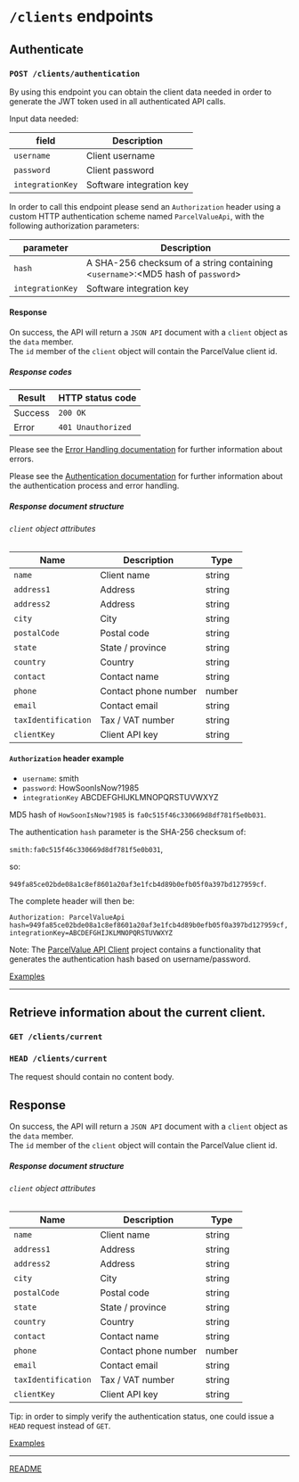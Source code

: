 # `/clients` endpoints

## Authenticate
### `POST /clients/authentication`

By using this endpoint you can obtain the client data needed in order to generate the JWT token used in all authenticated API calls.

Input data needed:

| field            | Description              |
|------------------|--------------------------|
| `username`       | Client username          |
| `password`       | Client password          |
| `integrationKey` | Software integration key |

In order to call this endpoint please send an `Authorization` header using a custom HTTP authentication scheme named `ParcelValueApi`, with the following authorization parameters:

| parameter        | Description                                                                     |
|------------------|---------------------------------------------------------------------------------|
| `hash`           | A SHA-256 checksum of a string containing <`username`>:<MD5 hash of `password`> |
| `integrationKey` | Software integration key                                                        |

#### Response

On success, the API will return a `JSON API` document with a `client` object as the `data` member.  
The `id` member of the `client` object will contain the ParcelValue client id.

##### Response codes

| Result  | HTTP status code   |
|---------|--------------------|
| Success | `200 OK`           |
| Error   | `401 Unauthorized` |

Please see the [Error Handling documentation](../../ErrorHandling.md) for further information about errors.

Please see the [Authentication documentation](../../Authentication.md) for further information about the authentication process and error handling.

##### Response document structure

###### `client` object attributes

| Name                | Description          | Type   |
|---------------------|----------------------|--------|
| `name`              | Client name          | string |
| `address1`          | Address              | string |
| `address2`          | Address              | string |
| `city`              | City                 | string |
| `postalCode`        | Postal code          | string |
| `state`             | State / province     | string |
| `country`           | Country              | string |
| `contact`           | Contact name         | string |
| `phone`             | Contact phone number | number |
| `email`             | Contact email        | string |
| `taxIdentification` | Tax / VAT number     | string |
| `clientKey`         | Client API key       | string |

#### `Authorization` header example

* `username`: smith
* `password`: HowSoonIsNow?1985
* `integrationKey` ABCDEFGHIJKLMNOPQRSTUVWXYZ

MD5 hash of `HowSoonIsNow?1985` is `fa0c515f46c330669d8df781f5e0b031`.

The authentication `hash` parameter is the SHA-256 checksum of:

`smith:fa0c515f46c330669d8df781f5e0b031`,

so:

`949fa85ce02bde08a1c8ef8601a20af3e1fcb4d89b0efb05f0a397bd127959cf`.

The complete header will then be:

`Authorization: ParcelValueApi hash=949fa85ce02bde08a1c8ef8601a20af3e1fcb4d89b0efb05f0a397bd127959cf, integrationKey=ABCDEFGHIJKLMNOPQRSTUVWXYZ`

Note: The [ParcelValue API Client](https://github.com/parcelvalue/api-client) project contains a functionality that generates the authentication hash based on username/password.

[Examples](ExamplesAuthentication.md)

---

## Retrieve information about the current client.
### `GET /clients/current`
### `HEAD /clients/current`

The request should contain no content body.

## Response

On success, the API will return a `JSON API` document with a `client` object as the `data` member.  
The `id` member of the `client` object will contain the ParcelValue client id.

##### Response document structure

###### `client` object attributes

| Name                | Description          | Type   |
|---------------------|----------------------|--------|
| `name`              | Client name          | string |
| `address1`          | Address              | string |
| `address2`          | Address              | string |
| `city`              | City                 | string |
| `postalCode`        | Postal code          | string |
| `state`             | State / province     | string |
| `country`           | Country              | string |
| `contact`           | Contact name         | string |
| `phone`             | Contact phone number | number |
| `email`             | Contact email        | string |
| `taxIdentification` | Tax / VAT number     | string |
| `clientKey`         | Client API key       | string |

Tip: in order to simply verify the authentication status, one could issue a `HEAD` request instead of `GET`.

[Examples](ExamplesCurrent.md)

---

[README](../../../README.md)

